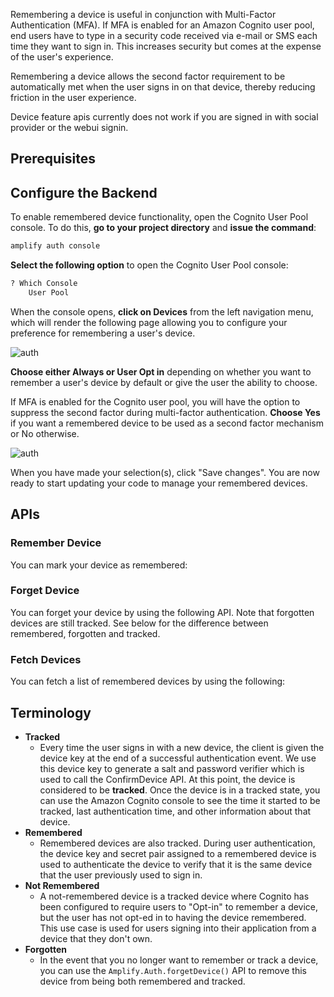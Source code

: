 Remembering a device is useful in conjunction with Multi-Factor Authentication (MFA).  If MFA is enabled for an Amazon Cognito user pool, end users have to type in a security code received via e-mail or SMS each time they want to sign in.  This increases security but comes at the expense of the user's experience.

Remembering a device allows the second factor requirement to be automatically met when the user signs in on that device, thereby reducing friction in the user experience.

<amplify-callout>
Device feature apis currently does not work if you are signed in with social provider or the webui signin.
</amplify-callout>


## Prerequisites
<inline-fragment platform="ios" src="~/lib/auth/fragments/ios/getting_started/10_preReq.md"></inline-fragment>
<inline-fragment platform="android" src="~/lib/auth/fragments/android/getting_started/10_preReq.md"></inline-fragment>

## Configure the Backend
To enable remembered device functionality, open the Cognito User Pool console.  To do this, **go to your project directory** and **issue the command**:
```bash
amplify auth console
```

**Select the following option** to open the Cognito User Pool console:
```bash
? Which Console
    User Pool
```

When the console opens, **click on Devices** from the left navigation menu, which will render the following page allowing you to configure your preference for remembering a user's device.

![auth](~/images/auth/webconsole_remember1.png)

**Choose either Always or User Opt in** depending on whether you want to remember a user's device by default or give the user the ability to choose.

If MFA is enabled for the Cognito user pool, you will have the option to suppress the second factor during multi-factor authentication.  **Choose Yes** if you want a remembered device to be used as a second factor mechanism or No otherwise.

![auth](~/images/auth/webconsole_remember2.png)

When you have made your selection(s), click "Save changes".  You are now ready to start updating your code to manage your remembered devices.

## APIs
### Remember Device
You can mark your device as remembered:
<inline-fragment platform="ios" src="~/lib/auth/fragments/ios/device_features/10_rememberDevice.md"></inline-fragment>
<inline-fragment platform="android" src="~/lib/auth/fragments/android/device_features/10_rememberDevice.md"></inline-fragment>

### Forget Device
You can forget your device by using the following API.  Note that forgotten devices are still tracked.  See below for the difference between remembered, forgotten and tracked.
<inline-fragment platform="ios" src="~/lib/auth/fragments/ios/device_features/20_forgetDevice.md"></inline-fragment>
<inline-fragment platform="android" src="~/lib/auth/fragments/android/device_features/20_forgetDevice.md"></inline-fragment>

### Fetch Devices
You can fetch a list of remembered devices by using the following:
<inline-fragment platform="ios" src="~/lib/auth/fragments/ios/device_features/30_fetchDevice.md"></inline-fragment>
<inline-fragment platform="android" src="~/lib/auth/fragments/android/device_features/30_fetchDevice.md"></inline-fragment>

## Terminology
* **Tracked**
  * Every time the user signs in with a new device, the client is given the device key at the end of a successful authentication event.  We use this device key to generate a salt and password verifier which is used to call the ConfirmDevice API.  At this point, the device is considered to be **tracked**.  Once the device is in a tracked state, you can use the Amazon Cognito console to see the time it started to be tracked, last authentication time, and other information about that device.
* **Remembered**
  * Remembered devices are also tracked. During user authentication, the device key and secret pair assigned to a remembered device is used to authenticate the device to verify that it is the same device that the user previously used to sign in.
* **Not Remembered**
  * A not-remembered device is a tracked device where Cognito has been configured to require users to "Opt-in" to remember a device, but the user has not opt-ed in to having the device remembered.  This use case is used for users signing into their application from a device that they don't own.
* **Forgotten**
  * In the event that you no longer want to remember or track a device, you can use the `Amplify.Auth.forgetDevice()` API to remove this device from being both remembered and tracked.
